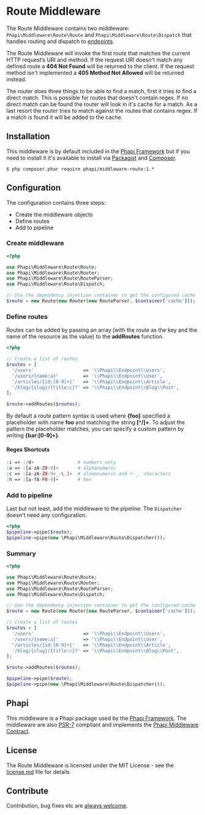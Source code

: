 # Route Middleware
The Route Middleware contains two middleware: <code>Phapi\Middleware\Route\Route</code> and <code>Phapi\Middleware\Route\Dispatch</code> that handles routing and dispatch to [endpoints](https://github.com/phapi/endpoint).

The Route Middleware will invoke the first route that matches the current HTTP request’s URI and method. If the request URI doesn't match any defined route a **404 Not Found** will be returned to the client. If the request method isn't implemented a **405 Method Not Allowed** will be returned instead.

The router does three things to be able to find a match, first it tries to find a direct match. This is possible for routes that doesn't contain regex. If no direct match can be found the router will look in it's cache for a match. As a last resort the router tries to match against the routes that contains regex. If a match is found it will be added to the cache.

## Installation
This middleware is by default included in the [Phapi Framework](https://github.com/phapi/phapi) but if you need to install it it's available to install via [Packagist](https://packagist.org) and [Composer](https://getcomposer.org).

```shell
$ php composer.phar require phapi/middleware-route:1.*
```

## Configuration
The configuration contains three steps:
- Create the middleware objects
- Define routes
- Add to pipeline

### Create middleware

```php
<?php

use Phapi\Middleware\Route\Route;
use Phapi\Middleware\Route\Router;
use Phapi\Middleware\Route\RouteParser;
use Phapi\Middleware\Route\Dispatch;

// Use the dependency injection container to get the configured cache
$route = new Route(new Router(new RouteParser, $container['cache']));
```

### Define routes
Routes can be added by passing an array (with the route as the key and the name of the resource as the value) to the **addRoutes** function.

```php
<?php

// Create a list of routes
$routes = [
  '/users'                  => '\\Phapi\\Endpoint\\Users',
  '/users/{name:a}'         => '\\Phapi\\Endpoint\\User',
  '/articles/{id:[0-9]+}'   => '\\Phapi\\Endpoint\\Article',
  '/blog/{slug}/{title:c}?' => '\\Phapi\\Endpoint\\Blog\\Post',
];

$route->addRoutes($routes);
```

By default a route pattern syntax is used where **{foo}** specified a placeholder with name **foo** and matching the string **[^/]+**. To adjust the pattern the placeholder matches, you can specify a custom pattern by writing **{bar:[0-9]+}**.

#### Regex Shortcuts
```php
:i => :/d+                # numbers only
:a => :[a-zA-Z0-9]+       # alphanumeric
:c => :[a-zA-Z0-9+_-\.]+  # alnumnumeric and +-_. characters
:h => :[a-fA-F0-9]+       # hex
```

### Add to pipeline
Last but not least, add the middleware to the pipeline. The <code>Dispatcher</code> doesn't need any configuration.

```php
<?php
$pipeline->pipe($route);
$pipeline->pipe(new \Phapi\Middleware\Route\Dispatcher());

```

### Summary

```php
<?php

use Phapi\Middleware\Route\Route;
use Phapi\Middleware\Route\Router;
use Phapi\Middleware\Route\RouteParser;
use Phapi\Middleware\Route\Dispatch;

// Use the dependency injection container to get the configured cache
$route = new Route(new Router(new RouteParser, $container['cache']));

// Create a list of routes
$routes = [
  '/users'                  => '\\Phapi\\Endpoint\\Users',
  '/users/{name:a}'         => '\\Phapi\\Endpoint\\User',
  '/articles/{id:[0-9]+}'   => '\\Phapi\\Endpoint\\Article',
  '/blog/{slug}/{title:c}?' => '\\Phapi\\Endpoint\\Blog\\Post',
];

$route->addRoutes($routes);

$pipeline->pipe($route);
$pipeline->pipe(new \Phapi\Middleware\Route\Dispatcher());
```

## Phapi
This middleware is a Phapi package used by the [Phapi Framework](https://github.com/phapi/phapi). The middleware are also [PSR-7](https://github.com/php-fig/http-message) compliant and implements the [Phapi Middleware Contract](https://github.com/phapi/contract).

## License
The Route Middleware is licensed under the MIT License - see the [license.md](https://github.com/phapi/middleware-route/blob/master/license.md) file for details

## Contribute
Contribution, bug fixes etc are [always welcome](https://github.com/phapi/middleware-route/issues/new).
